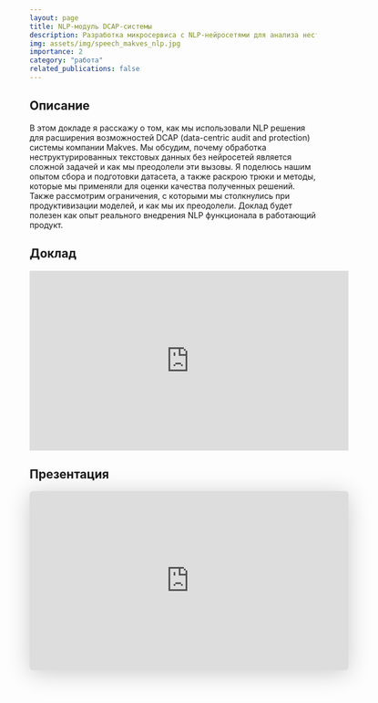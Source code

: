 ```yaml
---
layout: page
title: NLP-модуль DCAP-системы
description: Разработка микросервиса с NLP-нейросетями для анализа неструктурированных данных
img: assets/img/speech_makves_nlp.jpg
importance: 2
category: "работа"
related_publications: false
---
```


## Описание

В этом докладе я расскажу о том, как мы использовали NLP решения для расширения возможностей DCAP (data-centric audit and protection) системы компании Makves. Мы обсудим, почему обработка неструктурированных текстовых данных без нейросетей является сложной задачей и как мы преодолели эти вызовы. Я поделюсь нашим опытом сбора и подготовки датасета, а также раскрою трюки и методы, которые мы применяли для оценки качества полученных решений. Также рассмотрим ограничения, с которыми мы столкнулись при продуктивизации моделей, и как мы их преодолели. Доклад будет полезен как опыт реального внедрения NLP функционала в работающий продукт.

## Доклад

<iframe width="560" height="315" src="https://www.youtube.com/embed/JuqSBkRpr1Y?si=DO56uGbE2t6V_5bB" title="YouTube video player" frameborder="0" allow="accelerometer; autoplay; clipboard-write; encrypted-media; gyroscope; picture-in-picture; web-share" referrerpolicy="strict-origin-when-cross-origin" allowfullscreen></iframe>

## Презентация

<iframe class="speakerdeck-iframe" style="border: 0px; background: rgba(0, 0, 0, 0.1) padding-box; margin: 0px; padding: 0px; border-radius: 6px; box-shadow: rgba(0, 0, 0, 0.2) 0px 5px 40px; width: 560px; height: auto; aspect-ratio: 560 / 314;" frameborder="0" src="https://speakerdeck.com/player/eaa9bf0dae414e82b92625a22efd88f7" title="Moscow Python Meetup №98 Михаил Васильев (Маквес, Старший специалист по машинному обучению). NLP нейросети в защите данных: опыт Makves DCAP" allowfullscreen="true" data-ratio="1.78343949044586"></iframe>
